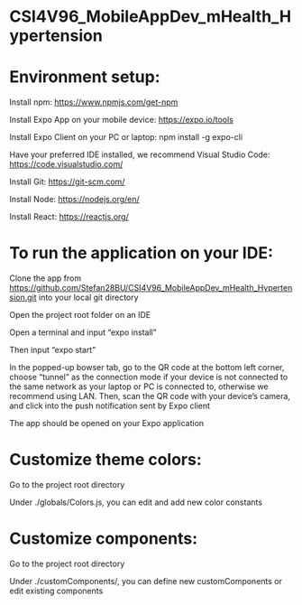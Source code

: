 # CSI4V96_MobileAppDev_mHealth_Hypertension
# Environment setup:
Install npm: https://www.npmjs.com/get-npm

Install Expo App on your mobile device:  https://expo.io/tools

Install Expo Client on your PC or laptop: npm install -g expo-cli

Have your preferred IDE installed, we recommend Visual Studio Code: https://code.visualstudio.com/

Install Git: https://git-scm.com/

Install Node: https://nodejs.org/en/

Install React: https://reactjs.org/

# To run the application on your IDE:
Clone the app from https://github.com/Stefan28BU/CSI4V96_MobileAppDev_mHealth_Hypertension.git into your local git directory
	
Open the project root folder on an IDE

Open a terminal and input “expo install” 

Then input “expo start”

In the popped-up bowser tab, go to the QR code at the bottom left corner, choose “tunnel” as the connection mode if your device is not connected to the same network as your laptop or PC is connected to, otherwise we recommend using LAN. Then, scan the QR code with your device’s camera, and click into the push notification sent by Expo client

The app should be opened on your Expo application

# Customize theme colors:
Go to the project root directory

Under ./globals/Colors.js, you can edit and add new color constants

# Customize components: 
Go to the project root directory

Under ./customComponents/, you can define new customComponents or edit existing components
